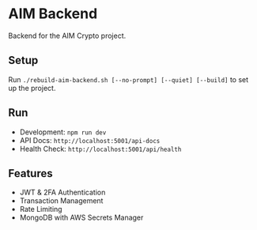 # AIM Backend

Backend for the AIM Crypto project.

## Setup
Run `./rebuild-aim-backend.sh [--no-prompt] [--quiet] [--build]` to set up the project.

## Run
- Development: `npm run dev`
- API Docs: `http://localhost:5001/api-docs`
- Health Check: `http://localhost:5001/api/health`

## Features
- JWT & 2FA Authentication
- Transaction Management
- Rate Limiting
- MongoDB with AWS Secrets Manager
